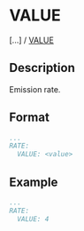 # VALUE

[...] /
[VALUE](/about/references/keywords/VENTING_EMITTERS_TREE/EMISSION/RATE/VALUE.md)

## Description
Emission rate.

## Format
~~~~~~~~yaml
...
RATE:
  VALUE: <value>
~~~~~~~~

## Example

~~~~~~~~yaml
...
RATE:
  VALUE: 4
~~~~~~~~
